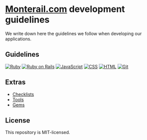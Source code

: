 # [Monterail.com](http://monterail.com) development guidelines

We write down here the guidelines we follow when developing our applications.

## Guidelines

[![Ruby](http://monterail.com/images/new_logos/ruby.png)](http://monterail.com/images/new_logos/git.png) [![Ruby on Rails](http://monterail.com/images/new_logos/rails.png)](https://github.com/monterail/guidelines/blob/master/rails.md) [![JavaScript](http://monterail.com/images/new_logos/javascript.png)](https://github.com/monterail/guidelines/blob/master/javascript.md) [![CSS](http://monterail.com/images/new_logos/css.png)](https://github.com/monterail/guidelines/blob/master/stylesheets.md) [![HTML](http://monterail.com/images/new_logos/html.png)](https://github.com/monterail/guidelines/blob/master/html.md) [![Git](http://monterail.com/images/new_logos/git.png)](https://github.com/monterail/guidelines/blob/master/git.md)

## Extras

* [Checklists](https://github.com/monterail/guidelines/blob/master/checklist.md)
* [Tools](https://github.com/monterail/guidelines/blob/master/tools.md)
* [Gems](https://github.com/monterail/guidelines/blob/master/gems.md)

## License

This repository is MIT-licensed.
